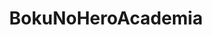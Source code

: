 ---
title: BokuNoHeroAcademia
crosslinks:
- youtubefactsbot
- Roboragi
- my_hero_academia
- u_imguralbumbot
- youtubot
- anti_gif_bot
- BokuNoEroAcademia
- anime
- Pixiv
- vigilante
- BnHASmashTap
- Naruto
- manga
- livven
- OnePiece
- alotabot
- HunterXHunter
- john_yukis_bots
- autourbanbot
- anime_irl
---